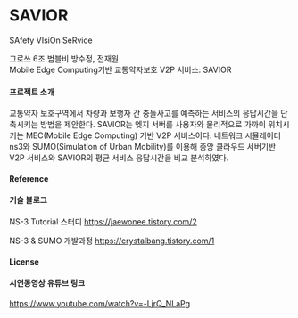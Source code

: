 # SAVIOR
SAfety VIsiOn SeRvice

그로쓰 6조 범블비 방수정, 전재원   
Mobile Edge Computing기반 교통약자보호 V2P 서비스: SAVIOR

#### 프로젝트 소개
교통약자 보호구역에서 차량과 보행자 간 충돌사고를  예측하는 서비스의 응답시간을 단축시키는 방법을 제안한다. 
SAVIOR는 엣지 서버를 사용자와 물리적으로 가까이 위치시키는 MEC(Mobile Edge Computing) 기반 V2P 서비스이다. 
네트워크 시뮬레이터 ns3와 SUMO(Simulation of Urban Mobility)를 이용해 중앙 클라우드 서버기반 V2P 서비스와 SAVIOR의 평균 서비스 응답시간을 비교 분석하였다.


#### Reference

#### 기술 블로그
NS-3 Tutorial 스터디 https://jaewonee.tistory.com/2

NS-3 & SUMO 개발과정 https://crystalbang.tistory.com/1
#### License

#### 시연동영상 유튜브 링크
https://www.youtube.com/watch?v=-LjrQ_NLaPg
